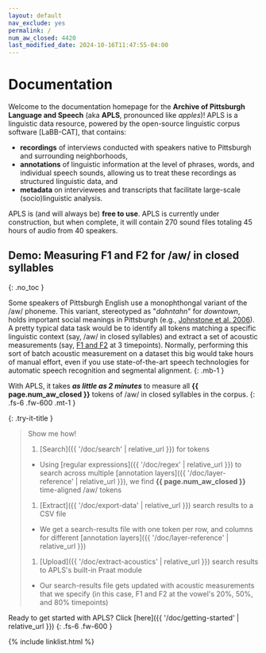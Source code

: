 ```yaml
---
layout: default
nav_exclude: yes
permalink: /
num_aw_closed: 4420
last_modified_date: 2024-10-16T11:47:55-04:00
---
```


# Documentation

Welcome to the documentation homepage for the **Archive of Pittsburgh Language and Speech** (aka **APLS**, pronounced like _apples_)!
APLS is a linguistic data resource, powered by the open-source linguistic corpus software [LaBB-CAT], that contains:
- **recordings** of interviews conducted with speakers native to Pittsburgh and surrounding neighborhoods,
- **annotations** of linguistic information at the level of phrases, words, and individual speech sounds, allowing us to treat these recordings as structured linguistic data, and
- **metadata** on interviewees and transcripts that facilitate large-scale (socio)linguistic analysis.

APLS is (and will always be) **free to use**.
APLS is currently under construction, but when complete, it will contain 270 sound files totaling 45 hours of audio from 40 speakers.
<!-- In total, APLS contains 270 sound files totaling 45 hours of audio from 40 speakers. -->


## Demo: Measuring F1 and F2 for /aw/ in closed syllables
{: .no_toc }

<!-- Each step is illustrated with a screen-cap GIF: back-to-back portions of a single continuous screen-cap. Login test-student, clear Downloads folder for screen-cap, regular-size screen.
- GIF 1: search for orthography ``, segment `6` _from IPA picker_, syllables `.*6[pbtdkgfvTDszSZhJ_mnNlrwjFHP]`, and the results page that pops up
  - As of 16 Oct 2024, this yields 4420 results
- GIF 2: click CSV Export, open csv file in Excel, switch back to APLS
- GIF 3: click upload > process with praat, upload file, specify sample points 0.2 0.5 0.8, process, open csv file in Excel
  - Add a timer to the bottom-left, then speed up the video during processing "downtime"
-->

Some speakers of Pittsburgh English use a monophthongal variant of the /aw/ phoneme. 
This variant, stereotyped as "_dahntahn_" for _downtown_, holds important social meanings in Pittsburgh (e.g., [Johnstone et al. 2006](https://doi.org/10.1177/0075424206290692)).
A pretty typical data task would be to identify all tokens matching a specific linguistic context (say, /aw/ in closed syllables) and extract a set of acoustic measurements (say, [F1 and F2](https://corpus.eduhk.hk/english_pronunciation/index.php/2-2-formants-of-vowels/) at 3 timepoints).
Normally, performing this sort of batch acoustic measurement on a dataset this big would take hours of manual effort, even if you use state-of-the-art speech technologies for automatic speech recognition and segmental alignment.
{: .mb-1 }

With APLS, it takes **_as little as 2 minutes_** to measure all **{{ page.num_aw_closed }}** tokens of /aw/ in closed syllables in the corpus.
{: .fs-6 .fw-600 .mt-1 }


{: .try-it-title }
> Show me how!
>
> 1. [Search]({{ '/doc/search' | relative_url }}) for tokens
>   - Using [regular expressions]({{ '/doc/regex' | relative_url }}) to search across multiple [annotation layers]({{ '/doc/layer-reference' | relative_url }}), we find **{{ page.num_aw_closed }}** time-aligned /aw/ tokens
>     <!-- GIF 1 -->
>     
> 1. [Extract]({{ '/doc/export-data' | relative_url }}) search results to a CSV file
>   - We get a search-results file with one token per row, and columns for different [annotation layers]({{ '/doc/layer-reference' | relative_url }})
>     <!-- GIF 2 -->
>     
> 1. [Upload]({{ '/doc/extract-acoustics' | relative_url }}) search results to APLS's built-in Praat module
>   - Our search-results file gets updated with acoustic measurements that we specify (in this case, F1 and F2 at the vowel's 20%, 50%, and 80% timepoints)
>     <!-- GIF 3 -->


Ready to get started with APLS? Click [here]({{ '/doc/getting-started' | relative_url }})
{: .fs-6 .fw-600 }


{% include linklist.html %}
